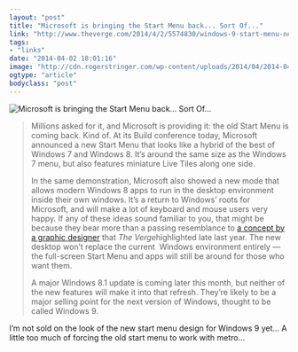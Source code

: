 ```yaml
---
layout: "post"
title: "Microsoft is bringing the Start Menu back... Sort Of..."
link: "http://www.theverge.com/2014/4/2/5574830/windows-9-start-menu-new-desktop-experience"
tags: 
- "links"
date: "2014-04-02 18:01:16"
image: "http://cdn.rogerstringer.com/wp-content/uploads/2014/04/2014-04-01_23-03-12.0_standard_2040.0.jpg"
ogtype: "article"
bodyclass: "post"
---
```


![Microsoft is bringing the Start Menu back... Sort Of...](http://cdn.rogerstringer.com/wp-content/uploads/2014/04/2014-04-01_23-03-12.0_standard_2040.0.jpg "Microsoft is bringing the Start Menu back... Sort Of...")

> Millions asked for it, and Microsoft is providing it: the old Start Menu is coming back. Kind of. At its Build conference today, Microsoft announced a new Start Menu that looks like a hybrid of the best of Windows 7 and Windows 8. It’s around the same size as the Windows 7 menu, but also features miniature Live Tiles along one side.
> 
> In the same demonstration, Microsoft also showed a new mode that allows modern Windows 8 apps to run in the desktop environment inside their own windows. It’s a return to Windows’ roots for Microsoft, and will make a lot of keyboard and mouse users very happy. If any of these ideas sound familiar to you, that might be because they bear more than a passing resemblance to [a concept by a graphic designer](http://www.theverge.com/2013/12/12/5203934/windows-8-2-start-menu-concept) that *The Verge*highlighted late last year. The new desktop won’t replace the current  Windows environment entirely — the full-screen Start Menu and apps will still be around for those who want them.
> 
> A major Windows 8.1 update is coming later this month, but neither of the new features will make it into that refresh. They’re likely to be a major selling point for the next version of Windows, thought to be called Windows 9.

I’m not sold on the look of the new start menu design for Windows 9 yet… A little too much of forcing the old start menu to work with metro…